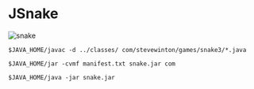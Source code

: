 # JSnake

![snake](https://user-images.githubusercontent.com/27806/62823010-a1095800-bb51-11e9-910f-9ae5609080df.PNG)

```shell
$JAVA_HOME/javac -d ../classes/ com/stevewinton/games/snake3/*.java

$JAVA_HOME/jar -cvmf manifest.txt snake.jar com

$JAVA_HOME/java -jar snake.jar
```

